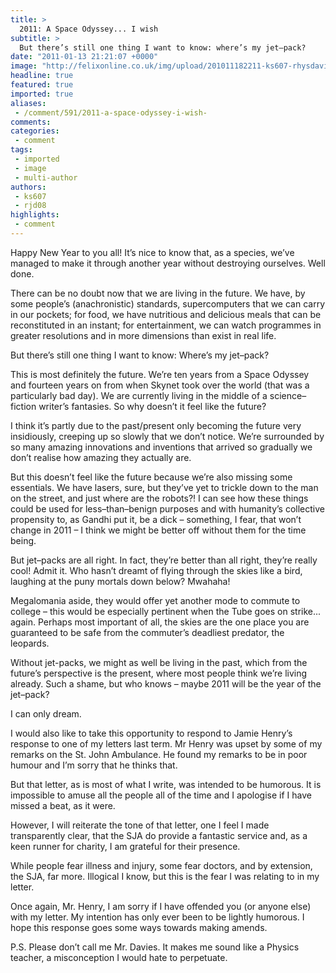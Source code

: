 ```yaml
---
title: >
  2011: A Space Odyssey... I wish
subtitle: >
  But there’s still one thing I want to know: where’s my jet–pack?
date: "2011-01-13 21:21:07 +0000"
image: "http://felixonline.co.uk/img/upload/201011182211-ks607-rhysdavi.jpg"
headline: true
featured: true
imported: true
aliases:
 - /comment/591/2011-a-space-odyssey-i-wish-
comments:
categories:
 - comment
tags:
 - imported
 - image
 - multi-author
authors:
 - ks607
 - rjd08
highlights:
 - comment
---
```


Happy New Year to you all! It’s nice to know that, as a species, we’ve managed to make it through another year without destroying ourselves. Well done.

There can be no doubt now that we are living in the future. We have, by some people’s (anachronistic) standards, supercomputers that we can carry in our pockets; for food, we have nutritious and delicious meals that can be reconstituted in an instant; for entertainment, we can watch programmes in greater resolutions and in more dimensions than exist in real life.



But there’s still one thing I want to know: Where’s my jet–pack?



This is most definitely the future. We’re ten years from a Space Odyssey and fourteen years on from when Skynet took over the world (that was a particularly bad day). We are currently living in the middle of a science–fiction writer’s fantasies. So why doesn’t it feel like the future?



I think it’s partly due to the past/present only becoming the future very insidiously, creeping up so slowly that we don’t notice. We’re surrounded by so many amazing innovations and inventions that arrived so gradually we don’t realise how amazing they actually are.



But this doesn’t feel like the future because we’re also missing some essentials. We have lasers, sure, but they’ve yet to trickle down to the man on the street, and just where are the robots?! I can see how these things could be used for less–than–benign purposes and with humanity’s collective propensity to, as Gandhi put it, be a dick – something, I fear, that won’t change in 2011 – I think we might be better off without them for the time being.



But jet–packs are all right. In fact, they’re better than all right, they’re really cool! Admit it. Who hasn’t dreamt of flying through the skies like a bird, laughing at the puny mortals down below? Mwahaha!



Megalomania aside, they would offer yet another mode to commute to college – this would be especially pertinent when the Tube goes on strike... again. Perhaps most important of all, the skies are the one place you are guaranteed to be safe from the commuter’s deadliest predator, the leopards.



Without jet-packs, we might as well be living in the past, which from the future’s perspective is the present, where most people think we’re living already. Such a shame, but who knows – maybe 2011 will be the year of the jet–pack?



I can only dream.



I would also like to take this opportunity to respond to Jamie Henry’s response to one of my letters last term. Mr Henry was upset by some of my remarks on the St. John Ambulance. He found my remarks to be in poor humour and I’m sorry that he thinks that.



But that letter, as is most of what I write, was intended to be humorous. It is impossible to amuse all the people all of the time and I apologise if I have missed a beat, as it were.



However, I will reiterate the tone of that letter, one I feel I made transparently clear, that the SJA do provide a fantastic service and, as a keen runner for charity, I am grateful for their presence.



While people fear illness and injury, some fear doctors, and by extension, the SJA, far more. Illogical I know, but this is the fear I was relating to in my letter.

Once again, Mr. Henry, I am sorry if I have offended you (or anyone else) with my letter. My intention has only ever been to be lightly humorous. I hope this response goes some ways towards making amends.



P.S. Please don’t call me Mr. Davies. It makes me sound like a Physics teacher, a misconception I would hate to perpetuate.
